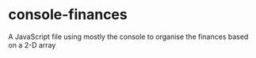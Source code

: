 # console-finances
A JavaScript file using mostly the console to organise the finances based on a 2-D array
